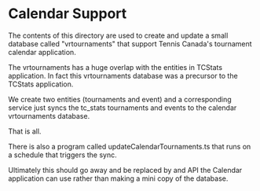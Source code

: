 # Calendar Support

The contents of this directory are used to create and update a small
database called "vrtournaments" that support Tennis Canada's
tournament calendar application.

The vrtournaments has a huge overlap with the entities in TCStats application.
In fact this vrtournaments database was a precursor to the TCStats
application.

We create two entities (tournaments and event) and a
corresponding service just syncs the tc_stats tournaments and events to
the calendar vrtournaments database.

That is all.

There is also a program called updateCalendarTournaments.ts that runs on a 
schedule that triggers the sync.

Ultimately this should go away and be replaced by and API the Calendar 
application can use rather than making a mini copy of the database.
